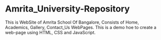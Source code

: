 # Amrita_University-Repository
This is WebSite of Amrita School Of Bangalore, Consists of Home, Academics, Gallery, Contact_Us WebPages.
This is a demo hoe to create a web-page using HTML, CSS and JavaScript.
